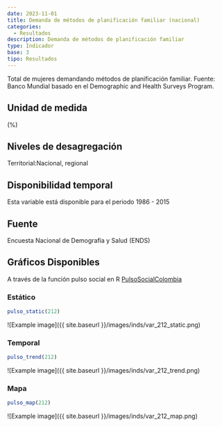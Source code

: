 ```yaml
---
date: 2023-11-01
title: Demanda de métodos de planificación familiar (nacional)
categories:
  - Resultados
description: Demanda de métodos de planificación familiar
type: Indicador
base: 3
tipo: Resultados
--- 
```


Total de mujeres demandando métodos de planificación familiar.
Fuente: Banco Mundial basado en el Demographic and Health Surveys Program.

## Unidad de medida
(%)

## Niveles de desagregación
Territorial:Nacional, regional

## Disponibilidad temporal
Esta variable está disponible para el periodo 1986 - 2015

## Fuente
Encuesta Nacional de Demografía y Salud (ENDS)

## Gráficos Disponibles

A través de la función pulso social en R [PulsoSocialColombia](https://github.com/pulsosocialcolombia/PulsoSocialColombia)

### Estático

``` R
pulso_static(212)
```

![Example image]({{ site.baseurl }}/images/inds/var_212_static.png)

### Temporal

``` R
pulso_trend(212)
```

![Example image]({{ site.baseurl }}/images/inds/var_212_trend.png)

### Mapa

``` R
pulso_map(212)
```

![Example image]({{ site.baseurl }}/images/inds/var_212_map.png)